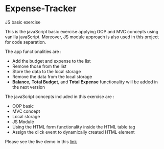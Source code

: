 # Expense-Tracker
JS basic exercise

This is the javaScript basic exercise applying OOP and MVC concepts using vanilla javaScript. Moreover, JS module approach is also used in this project for code separation.

The app functionalities are :

- Add the budget and expense to the list
- Remove those from the list
- Store the data to the local storage
- Remove the data from the local storage
- __Balance__, __Total Budget__, and __Total Expense__ functionality will be added in the next version

The javaScript concepts included in this exercise are :

- OOP basic
- MVC concept
- Local storage
- JS Module
- Using the HTML form functionality inside the HTML table tag
- Assign the click event to dynamically created HTML element

Please see the live demo in this [link](https://htet-wai-yan.github.io/Expense-Tracker/)
